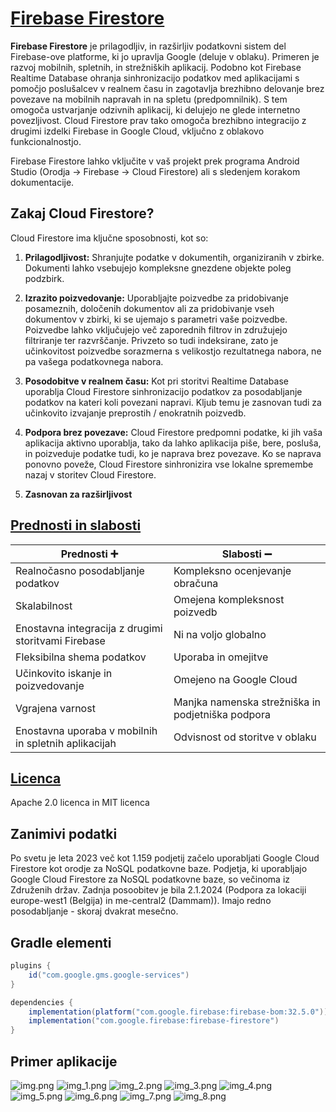 # [Firebase Firestore](https://firebase.google.com/docs/firestore)
**Firebase Firestore** je prilagodljiv, in razširljiv podatkovni sistem del Firebase-ove platforme, ki jo upravlja Google (deluje v oblaku).
Primeren je razvoj mobilnih, spletnih, in strežniških aplikacij.
Podobno kot Firebase Realtime Database ohranja sinhronizacijo podatkov med aplikacijami s pomočjo poslušalcev v realnem času in zagotavlja brezhibno delovanje brez povezave na mobilnih napravah in na spletu (predpomnilnik).
S tem omogoča ustvarjanje odzivnih aplikacij, ki delujejo ne glede internetno povezljivost.
Cloud Firestore prav tako omogoča brezhibno integracijo z drugimi izdelki Firebase in Google Cloud, vključno z oblakovo funkcionalnostjo.

Firebase Firestore lahko vključite v vaš projekt prek programa Android Studio (Orodja -> Firebase -> Cloud Firestore) ali s sledenjem korakom dokumentacije.

## Zakaj Cloud Firestore?

Cloud Firestore ima ključne sposobnosti, kot so:
1. **Prilagodljivost:** Shranjujte podatke v dokumentih, organiziranih v zbirke. Dokumenti lahko vsebujejo kompleksne gnezdene objekte poleg podzbirk.

2. **Izrazito poizvedovanje:** Uporabljajte poizvedbe za pridobivanje posameznih, določenih dokumentov ali za pridobivanje vseh dokumentov v zbirki, ki se ujemajo s parametri vaše poizvedbe. Poizvedbe lahko vključujejo več zaporednih filtrov in združujejo filtriranje ter razvrščanje. Privzeto so tudi indeksirane, zato je učinkovitost poizvedbe sorazmerna s velikostjo rezultatnega nabora, ne pa vašega podatkovnega nabora.

3. **Posodobitve v realnem času:** Kot pri storitvi Realtime Database uporablja Cloud Firestore sinhronizacijo podatkov za posodabljanje podatkov na kateri koli povezani napravi. Kljub temu je zasnovan tudi za učinkovito izvajanje preprostih / enokratnih poizvedb.

4. **Podpora brez povezave:** Cloud Firestore predpomni podatke, ki jih vaša aplikacija aktivno uporablja, tako da lahko aplikacija piše, bere, posluša, in poizveduje podatke tudi, ko je naprava brez povezave. Ko se naprava ponovno poveže, Cloud Firestore sinhronizira vse lokalne spremembe nazaj v storitev Cloud Firestore.

5. **Zasnovan za razširljivost**


## [Prednosti in slabosti](https://blog.back4app.com/firebase-advantages-and-disadvantages/)

| Prednosti :heavy_plus_sign:                          | Slabosti :heavy_minus_sign:                       |
|------------------------------------------------------|---------------------------------------------------|
| Realnočasno posodabljanje podatkov                   | Kompleksno ocenjevanje obračuna                   |
| Skalabilnost                                         | Omejena kompleksnost poizvedb                     |
| Enostavna integracija z drugimi storitvami Firebase  | Ni na voljo globalno                              |
| Fleksibilna shema podatkov                           | Uporaba in omejitve                               |
| Učinkovito iskanje in poizvedovanje                  | Omejeno na Google Cloud                           |
| Vgrajena varnost                                     | Manjka namenska strežniška in podjetniška podpora |
| Enostavna uporaba v mobilnih in spletnih aplikacijah | Odvisnost od storitve v oblaku                    |

## [Licenca](https://github.com/firebase)
Apache 2.0 licenca in MIT licenca

## Zanimivi podatki

Po svetu je leta 2023 več kot 1.159 podjetij začelo uporabljati Google Cloud Firestore kot orodje za NoSQL podatkovne baze. Podjetja, ki uporabljajo Google Cloud Firestore za NoSQL podatkovne baze, so večinoma iz Združenih držav.
Zadnja posoobitev je bila 2.1.2024 (Podpora za lokaciji europe-west1 (Belgija) in me-central2 (Dammam)). Imajo redno posodabljanje - skoraj dvakrat mesečno.

## Gradle elementi

```gradle
plugins {
    id("com.google.gms.google-services")
}

dependencies {
    implementation(platform("com.google.firebase:firebase-bom:32.5.0"))
    implementation("com.google.firebase:firebase-firestore")
}
```

## Primer aplikacije 
![img.png](img.png)
![img_1.png](img_1.png)
![img_2.png](img_2.png)
![img_3.png](img_3.png)
![img_4.png](img_4.png)
![img_5.png](img_5.png)
![img_6.png](img_6.png)
![img_7.png](img_7.png)
![img_8.png](img_8.png)


